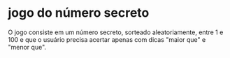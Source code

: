 # jogo do número secreto

<p>
  O  jogo consiste em um número secreto, sorteado aleatoriamente, entre 1 e 100 e que o usuário precisa acertar apenas com dicas "maior que" e "menor que".
</p>
